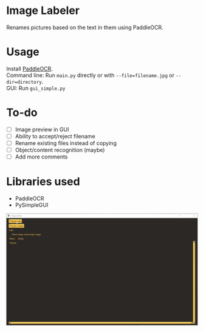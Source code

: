 # Image Labeler

Renames pictures based on the text in them using PaddleOCR. 

# Usage
Install [PaddleOCR](https://github.com/PaddlePaddle/PaddleOCR/blob/release/2.6/doc/doc_en/quickstart_en.md).  
Command line: Run `main.py` directly or with `--file=filename.jpg` or `--dir=directory`.  
GUI: Run `gui_simple.py`

# To-do
- [ ] Image preview in GUI
- [ ] Ability to accept/reject filename
- [ ] Rename existing files instead of copying
- [ ] Object/content recognition (maybe)
- [ ] Add more comments

# Libraries used
- PaddleOCR
- PySimpleGUI

![Demo](./demo.gif)